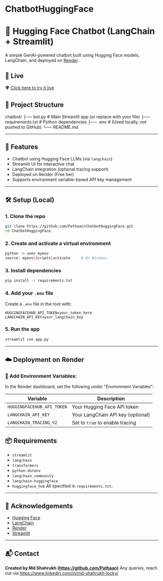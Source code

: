 # ChatbotHuggingFace


# 🤖 Hugging Face Chatbot (LangChain + Streamlit)

A simple GenAI-powered chatbot built using Hugging Face models, LangChain, and deployed on [Render](https://render.com).

## 🔗 Live 
🌍 [Click here to try it live](https://chatbothuggingface.onrender.com/)


## 📁 Project Structure



chatbot/
├── bot.py                # Main Streamlit app (or replace with your file)
├── requirements.txt      # Python dependencies
├── .env                  # (Used locally, not pushed to GitHub)
└── README.md


---

## 🚀 Features

- Chatbot using Hugging Face LLMs (via `langchain`)
- Streamlit UI for interactive chat
- LangChain integration (optional tracing support)
- Deployed on Render (Free tier)
- Supports environment variable-based API key management

---

## 🛠️ Setup (Local)

### 1. Clone the repo
```bash
git clone https://github.com/Pathaan/ChatbotHuggingFace.git
cd ChatbotHuggingFace
````

### 2. Create and activate a virtual environment

```bash
python -m venv myenv
source: myenv\Scripts\activate     # On Windows
```

### 3. Install dependencies

```bash
pip install -r requirements.txt
```

### 4. Add your `.env` file

Create a `.env` file in the root with:

```
HUGGINGFACEHUB_API_TOKEN=your_token_here
LANGCHAIN_API_KEY=your_langchain_key
```

### 5. Run the app

```bash
streamlit run app.py
```

---

## ☁️ Deployment on Render

### 🔐 Add Environment Variables:

In the Render dashboard, set the following under "Environment Variables":

| Variable                   | Description                       |
| -------------------------- | --------------------------------- |
| `HUGGINGFACEHUB_API_TOKEN` | Your Hugging Face API token       |
| `LANGCHAIN_API_KEY`        | Your LangChain API key (optional) |
| `LANGCHAIN_TRACING_V2`     | Set to `true` to enable tracing   |



## 📦 Requirements

* `streamlit`
* `langchain`
* `transformers`
* `python-dotenv`
* `langchain_community`
* `langchain-huggingface`
* `huggingface_hub`
All specified in `requirements.txt`.

---

## 🙌 Acknowledgements

* [Hugging Face](https://huggingface.co/)
* [LangChain](https://www.langchain.com/)
* [Render](https://render.com/)
* [Streamlit](https://streamlit.io/)

---

## 📬 Contact

**Created by Md Shahrukh (https://github.com/Pathaan)**
Any queries, reach out via https://www.linkedin.com/in/md-shahrukh-locky/

